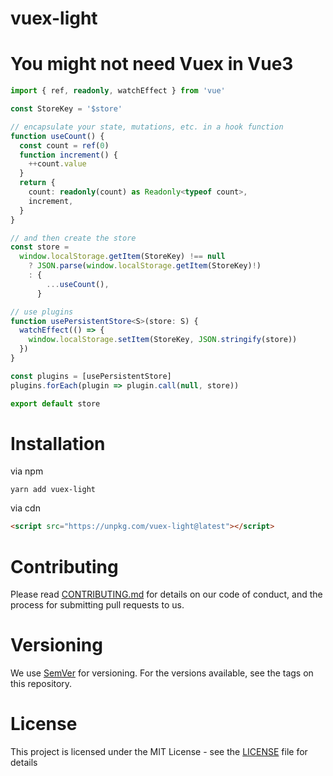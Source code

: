 # vuex-light

# You might not need Vuex in Vue3

```ts
import { ref, readonly, watchEffect } from 'vue'

const StoreKey = '$store'

// encapsulate your state, mutations, etc. in a hook function
function useCount() {
  const count = ref(0)
  function increment() {
    ++count.value
  }
  return {
    count: readonly(count) as Readonly<typeof count>,
    increment,
  }
}

// and then create the store
const store =
  window.localStorage.getItem(StoreKey) !== null
    ? JSON.parse(window.localStorage.getItem(StoreKey)!)
    : {
        ...useCount(),
      }

// use plugins
function usePersistentStore<S>(store: S) {
  watchEffect(() => {
    window.localStorage.setItem(StoreKey, JSON.stringify(store))
  })
}

const plugins = [usePersistentStore]
plugins.forEach(plugin => plugin.call(null, store))

export default store
```

# Installation

via npm

```
yarn add vuex-light
```

via cdn

```html
<script src="https://unpkg.com/vuex-light@latest"></script>
```

# Contributing

Please read [CONTRIBUTING.md](/CONTRIBUTING.md) for details on our code of conduct, and the process for submitting pull
requests to us.

# Versioning

We use [SemVer](https://semver.org/) for versioning. For the versions available, see the tags on this repository.

# License

This project is licensed under the MIT License - see the [LICENSE](/LICENSE) file for details
